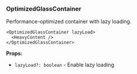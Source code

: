 ### OptimizedGlassContainer

Performance-optimized container with lazy loading.

```tsx
<OptimizedGlassContainer lazyLoad>
  <HeavyContent />
</OptimizedGlassContainer>
```

**Props:**
- `lazyLoad?: boolean` - Enable lazy loading
